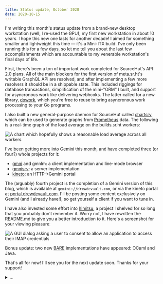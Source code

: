 ```yaml
---
title: Status update, October 2020
date: 2020-10-15
---
```


I'm writing this month's status update from a brand-new desktop workstation
(well, I re-used the GPU), my first new workstation in about 10 years. I hope
this new one lasts for another decade! I aimed for something smaller and
lightweight this time &mdash; it's a Mini-ITX build. I've only been running this
for a few days, so let me tell you about the last few accomplishments which are
accountable to my venerable workstation's final days of life.

First, there's been a ton of important work completed for SourceHut's API 2.0
plans. All of the main blockers for the first version of meta.sr.ht's writable
GraphQL API are resolved, and after implementing a few more resolvers it should
be in a shippable state. This included riggings for database transactions,
simplification of the mini-"ORM" I built, and support for asyncronous work like
delivering webhooks. The latter called for a new library, [dowork][dowork],
which you're free to reuse to bring asyncronous work processing to your Go
programs.

[dowork]: https://sr.ht/~sircmpwn/dowork/

I also built a new general-purpose daemon for SourceHut called
[chartsrv][chartsrv], which can be used to generate graphs from
[Prometheus][prometheus] data. The following is a real-time graph of the load
average on the builds.sr.ht workers:

[chartsrv]: https://sr.ht/~sircmpwn/chartsrv/
[prometheus]: https://prometheus.io/

![A chart which hopefully shows a reasonable load average across all workers](https://metrics.sr.ht/chart.svg?title=Build%20worker%20load%20average&query=avg_over_time%28node_load15%7Binstance%3D~%22cirno%5B0-9%5D%2B.sr.ht%3A80%22%7D%5B1h%5D%29&max=64&since=336h&stacked&step=10000&height=3&width=10)

I've been getting more into [Gemini][gemini] this month, and have completed
three (or four?) whole projects for it:

[gemini]: https://gemini.circumlunar.space/

- [gmni][gmni] and gmnlm: a client implementation and line-mode browser
- [gmnisrv][gmnisrv]: a server implementation
- [kineto][kineto]: an HTTP->Gemini portal

[gmni]: https://sr.ht/~sircmpwn/gmni/
[gmnisrv]: https://sr.ht/~sircmpwn/gmnisrv/
[kineto]: https://sr.ht/~sircmpwn/kineto/

The (arguably) fourth project is the completion of a Gemini version of this
blog, which is available at `gemini://drewdevault.com`, or via the kineto portal
at [portal.drewdevault.com](https://portal.drewdevault.com). I'll be posting
some content exclusively on Gemini (and I already have!), so get yourself a
client if you want to tune in.

I have also invested some effort into [himitsu][himitsu], a project I shelved
for so long that you probably don't remember it. Worry not, I have rewritten the
README.md to give you a better introduction to it. Here's a screenshot for your
viewing pleasure:

[himitsu]: https://git.sr.ht/~sircmpwn/himitsu

![A GUI dialog asking a user to consent to allow an application to access their IMAP credentials](https://redacted.moe/f/13c10c49.png)

Bonus update: two new [BARE](https://baremessages.org) implementations have
appeared: OCaml and Java.

That's all for now! I'll see you for the next update soon. Thanks for your
support!

<details>
  <summary>...</summary>
  <img src="https://redacted.moe/f/26c6ba23.png" alt="A screenshot of a page of a programming language specification detailing the syntax of tagged unions" />
</details>
